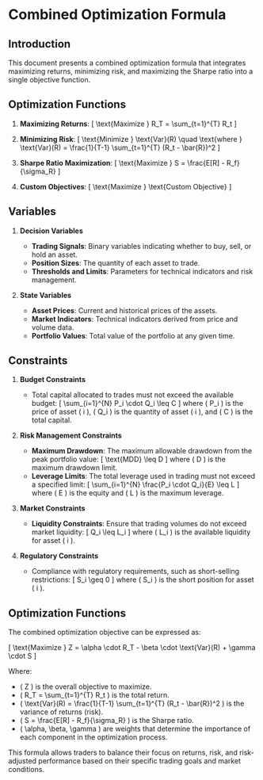 # Combined Optimization Formula

## Introduction

This document presents a combined optimization formula that integrates maximizing returns, minimizing risk, and maximizing the Sharpe ratio into a single objective function.

## Optimization Functions

1. **Maximizing Returns**: 
   \[
   \text{Maximize } R_T = \sum_{t=1}^{T} R_t
   \]

2. **Minimizing Risk**: 
   \[
   \text{Minimize } \text{Var}(R) \quad \text{where } \text{Var}(R) = \frac{1}{T-1} \sum_{t=1}^{T} (R_t - \bar{R})^2
   \]

3. **Sharpe Ratio Maximization**: 
   \[
   \text{Maximize } S = \frac{E[R] - R_f}{\sigma_R}
   \]

4. **Custom Objectives**: 
   \[
   \text{Maximize } \text{Custom Objective}
   \]

## Variables

1. **Decision Variables**
   - **Trading Signals**: Binary variables indicating whether to buy, sell, or hold an asset.
   - **Position Sizes**: The quantity of each asset to trade.
   - **Thresholds and Limits**: Parameters for technical indicators and risk management.

2. **State Variables**
   - **Asset Prices**: Current and historical prices of the assets.
   - **Market Indicators**: Technical indicators derived from price and volume data.
   - **Portfolio Values**: Total value of the portfolio at any given time.

## Constraints

1. **Budget Constraints**
   - Total capital allocated to trades must not exceed the available budget:
   \[
   \sum_{i=1}^{N} P_i \cdot Q_i \leq C
   \]
   where \( P_i \) is the price of asset \( i \), \( Q_i \) is the quantity of asset \( i \), and \( C \) is the total capital.

2. **Risk Management Constraints**
   - **Maximum Drawdown**: The maximum allowable drawdown from the peak portfolio value:
   \[
   \text{MDD} \leq D
   \]
   where \( D \) is the maximum drawdown limit.
   - **Leverage Limits**: The total leverage used in trading must not exceed a specified limit:
   \[
   \sum_{i=1}^{N} \frac{P_i \cdot Q_i}{E} \leq L
   \]
   where \( E \) is the equity and \( L \) is the maximum leverage.

3. **Market Constraints**
   - **Liquidity Constraints**: Ensure that trading volumes do not exceed market liquidity:
   \[
   Q_i \leq L_i
   \]
   where \( L_i \) is the available liquidity for asset \( i \).

4. **Regulatory Constraints**
   - Compliance with regulatory requirements, such as short-selling restrictions:
   \[
   S_i \geq 0
   \]
   where \( S_i \) is the short position for asset \( i \).

## Optimization Functions

The combined optimization objective can be expressed as:

\[
\text{Maximize } Z = \alpha \cdot R_T - \beta \cdot \text{Var}(R) + \gamma \cdot S
\]

Where:
- \( Z \) is the overall objective to maximize.
- \( R_T = \sum_{t=1}^{T} R_t \) is the total return.
- \( \text{Var}(R) = \frac{1}{T-1} \sum_{t=1}^{T} (R_t - \bar{R})^2 \) is the variance of returns (risk).
- \( S = \frac{E[R] - R_f}{\sigma_R} \) is the Sharpe ratio.
- \( \alpha, \beta, \gamma \) are weights that determine the importance of each component in the optimization process.

This formula allows traders to balance their focus on returns, risk, and risk-adjusted performance based on their specific trading goals and market conditions.
